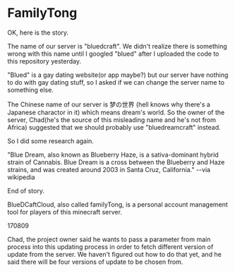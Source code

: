 # FamilyTong

OK, here is the story.

The name of our server is "bluedcraft". We didn't realize there is something wrong with this name until I googled "blued" after I uploaded the code to this repository yesterday. 

"Blued" is a gay dating website(or app maybe?) but our server have nothing to do with gay dating stuff, so I asked if we can change the server name to something else.

The Chinese name of our server is 梦の世界 (hell knows why there's a Japanese charactor in it) which means dream's world. So the owner of the server, Chad(he's the source of this misleading name and he's not from Africa) suggested that we should probably use "bluedreamcraft" instead.

So I did some research again.

"Blue Dream, also known as Blueberry Haze, is a sativa-dominant hybrid strain of Cannabis. Blue Dream is a cross between the Blueberry and Haze strains, and was created around 2003 in Santa Cruz, California." --via wikipedia

End of story.

BlueDCaftCloud, also called familyTong, is a personal account management tool for players of this minecraft server.

170809

Chad, the project owner said he wants to pass a parameter from main process into this updating process in order to fetch different version of update from the server. We haven't figured out how to do that yet, and he said there will be four versions of update to be chosen from.
